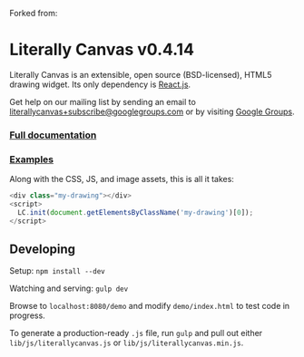 Forked from:

Literally Canvas v0.4.14
========================

Literally Canvas is an extensible, open source (BSD-licensed), HTML5 drawing
widget. Its only dependency is [React.js](http://facebook.github.io/react/).

Get help on our mailing list by sending an email to
[literallycanvas+subscribe@googlegroups.com](mailto:literallycanvas+subscribe@googlegroups.com)
or by visiting [Google Groups](https://groups.google.com/forum/#!forum/literallycanvas).

### [Full documentation](http://literallycanvas.com)

### [Examples](http://github.com/literallycanvas/literallycanvas-demos)

Along with the CSS, JS, and image assets, this is all it takes:

```javascript
<div class="my-drawing"></div>
<script>
  LC.init(document.getElementsByClassName('my-drawing')[0]);
</script>
```

Developing
----------

Setup: `npm install --dev`

Watching and serving: `gulp dev`

Browse to `localhost:8080/demo` and modify `demo/index.html` to test code
in progress.

To generate a production-ready `.js` file, run `gulp` and pull out either
`lib/js/literallycanvas.js` or `lib/js/literallycanvas.min.js`.
